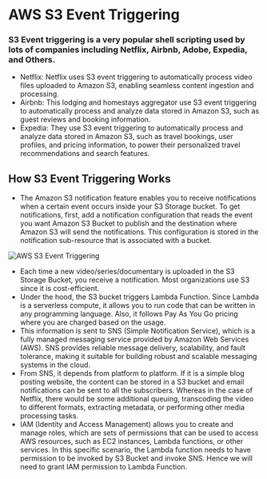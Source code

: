 # AWS S3 Event Triggering
### S3 Event triggering is a very popular shell scripting used by lots of companies including Netflix, Airbnb, Adobe, Expedia, and Others.
- Netflix: Netflix uses S3 event triggering to automatically process video files uploaded to Amazon S3, enabling seamless content ingestion and processing.
- Airbnb: This lodging and homestays aggregator use S3 event triggering to automatically process and analyze data stored in Amazon S3, such as guest reviews and booking information.
- Expedia: They use S3 event triggering to automatically process and analyze data stored in Amazon S3, such as travel bookings, user profiles, and pricing information, to power their personalized travel recommendations and search features.
  
## How S3 Event Triggering Works
- The Amazon S3 notification feature enables you to receive notifications when a certain event occurs inside your S3 Storage bucket. To get notifications, first, add a notification configuration that reads the event you want Amazon S3 Bucket to publish and the destination where Amazon S3 will send the notifications. This configuration is stored in the notification sub-resource that is associated with a bucket.
  
![AWS S3 Event Triggering](https://github.com/samyukthavenugopal/DevOps-Projects/assets/71750386/6d0a305b-d996-4449-a31a-574fe2d4340f)
- Each time a new video/series/documentary is uploaded in the S3 Storage Bucket, you receive a notification. Most organizations use S3 since it is cost-efficient.
- Under the hood, the S3 bucket triggers Lambda Function. Since Lambda is a serverless compute, it allows you to run code that can be written in any programming language. Also, it follows Pay As You Go pricing where you are charged based on the usage.
- This information is sent to SNS (Simple Notification Service), which is a fully managed messaging service provided by Amazon Web Services (AWS). SNS provides reliable message delivery, scalability, and fault tolerance, making it suitable for building robust and scalable messaging systems in the cloud.
- From SNS, it depends from platform to platform. If it is a simple blog posting website, the content can be stored in a S3 bucket and email notifications can be sent to all the subscribers. Whereas in the case of Netflix, there would be some additional queuing, transcoding the video to different formats, extracting metadata, or performing other media processing tasks.
- IAM (Identity and Access Management) allows you to create and manage roles, which are sets of permissions that can be used to access AWS resources, such as EC2 instances, Lambda functions, or other services. In this specific scenario, the Lambda function needs to have permission to be invoked by S3 Bucket and invoke SNS. Hence we will need to grant IAM permission to Lambda Function.

